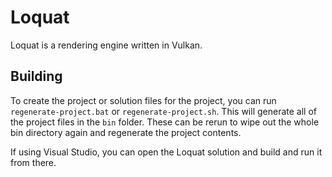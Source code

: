 # Loquat

Loquat is a rendering engine written in Vulkan.

## Building
To create the project or solution files for the project, you can run `regenerate-project.bat` or `regenerate-project.sh`. 
This will generate all of the project files in the `bin` folder. These can be rerun to wipe out the whole bin directory
again and regenerate the project contents.

If using Visual Studio, you can open the Loquat solution and build and run it from there.
